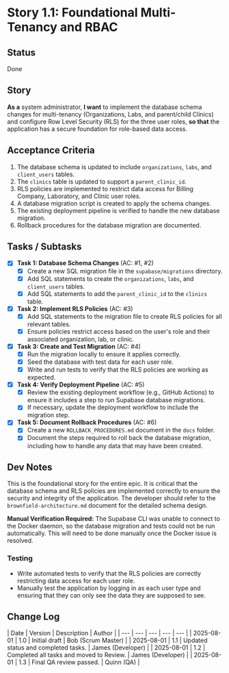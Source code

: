 # Story 1.1: Foundational Multi-Tenancy and RBAC

## Status
Done

## Story
**As a** system administrator,
**I want** to implement the database schema changes for multi-tenancy (Organizations, Labs, and parent/child Clinics) and configure Row Level Security (RLS) for the three user roles,
**so that** the application has a secure foundation for role-based data access.

## Acceptance Criteria
1.  The database schema is updated to include `organizations`, `labs`, and `client_users` tables.
2.  The `clinics` table is updated to support a `parent_clinic_id`.
3.  RLS policies are implemented to restrict data access for Billing Company, Laboratory, and Clinic user roles.
4.  A database migration script is created to apply the schema changes.
5.  The existing deployment pipeline is verified to handle the new database migration.
6.  Rollback procedures for the database migration are documented.

## Tasks / Subtasks
- [x] **Task 1: Database Schema Changes** (AC: #1, #2)
    - [x] Create a new SQL migration file in the `supabase/migrations` directory.
    - [x] Add SQL statements to create the `organizations`, `labs`, and `client_users` tables.
    - [x] Add SQL statements to add the `parent_clinic_id` to the `clinics` table.
- [x] **Task 2: Implement RLS Policies** (AC: #3)
    - [x] Add SQL statements to the migration file to create RLS policies for all relevant tables.
    - [x] Ensure policies restrict access based on the user's role and their associated organization, lab, or clinic.
- [x] **Task 3: Create and Test Migration** (AC: #4)
    - [x] Run the migration locally to ensure it applies correctly.
    - [x] Seed the database with test data for each user role.
    - [x] Write and run tests to verify that the RLS policies are working as expected.
- [x] **Task 4: Verify Deployment Pipeline** (AC: #5)
    - [x] Review the existing deployment workflow (e.g., GitHub Actions) to ensure it includes a step to run Supabase database migrations.
    - [x] If necessary, update the deployment workflow to include the migration step.
- [x] **Task 5: Document Rollback Procedures** (AC: #6)
    - [x] Create a new `ROLLBACK_PROCEDURES.md` document in the `docs` folder.
    - [x] Document the steps required to roll back the database migration, including how to handle any data that may have been created.

## Dev Notes
This is the foundational story for the entire epic. It is critical that the database schema and RLS policies are implemented correctly to ensure the security and integrity of the application. The developer should refer to the `brownfield-architecture.md` document for the detailed schema design.

**Manual Verification Required:** The Supabase CLI was unable to connect to the Docker daemon, so the database migration and tests could not be run automatically. This will need to be done manually once the Docker issue is resolved.

### Testing
-   Write automated tests to verify that the RLS policies are correctly restricting data access for each user role.
-   Manually test the application by logging in as each user type and ensuring that they can only see the data they are supposed to see.

## Change Log
| Date | Version | Description | Author |
| --- | --- | --- | --- | --- |
| 2025-08-01 | 1.0 | Initial draft | Bob (Scrum Master) |
| 2025-08-01 | 1.1 | Updated status and completed tasks. | James (Developer) |
| 2025-08-01 | 1.2 | Completed all tasks and moved to Review. | James (Developer) |
| 2025-08-01 | 1.3 | Final QA review passed. | Quinn (QA) |